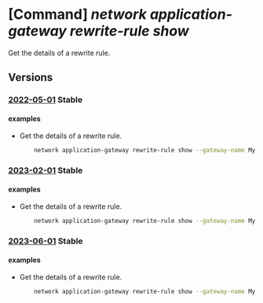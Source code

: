 # [Command] _network application-gateway rewrite-rule show_

Get the details of a rewrite rule.

## Versions

### [2022-05-01](/Resources/mgmt-plane/L3N1YnNjcmlwdGlvbnMve30vcmVzb3VyY2Vncm91cHMve30vcHJvdmlkZXJzL21pY3Jvc29mdC5uZXR3b3JrL2FwcGxpY2F0aW9uZ2F0ZXdheXMve30=/2022-05-01.xml) **Stable**

<!-- mgmt-plane /subscriptions/{}/resourcegroups/{}/providers/microsoft.network/applicationgateways/{} 2022-05-01 properties.rewriteRuleSets[].properties.rewriteRules[] -->

#### examples

- Get the details of a rewrite rule.
    ```bash
        network application-gateway rewrite-rule show --gateway-name MyGateway --name MyRewriteRule --resource-group MyResourceGroup --rule-set-name MyRuleSet
    ```

### [2023-02-01](/Resources/mgmt-plane/L3N1YnNjcmlwdGlvbnMve30vcmVzb3VyY2Vncm91cHMve30vcHJvdmlkZXJzL21pY3Jvc29mdC5uZXR3b3JrL2FwcGxpY2F0aW9uZ2F0ZXdheXMve30=/2023-02-01.xml) **Stable**

<!-- mgmt-plane /subscriptions/{}/resourcegroups/{}/providers/microsoft.network/applicationgateways/{} 2023-02-01 properties.rewriteRuleSets[].properties.rewriteRules[] -->

#### examples

- Get the details of a rewrite rule.
    ```bash
        network application-gateway rewrite-rule show --gateway-name MyGateway --name MyRewriteRule --resource-group MyResourceGroup --rule-set-name MyRuleSet
    ```

### [2023-06-01](/Resources/mgmt-plane/L3N1YnNjcmlwdGlvbnMve30vcmVzb3VyY2Vncm91cHMve30vcHJvdmlkZXJzL21pY3Jvc29mdC5uZXR3b3JrL2FwcGxpY2F0aW9uZ2F0ZXdheXMve30=/2023-06-01.xml) **Stable**

<!-- mgmt-plane /subscriptions/{}/resourcegroups/{}/providers/microsoft.network/applicationgateways/{} 2023-06-01 properties.rewriteRuleSets[].properties.rewriteRules[] -->

#### examples

- Get the details of a rewrite rule.
    ```bash
        network application-gateway rewrite-rule show --gateway-name MyGateway --name MyRewriteRule --resource-group MyResourceGroup --rule-set-name MyRuleSet
    ```
